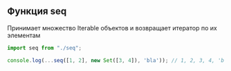 ## Функция seq

Принимает множество Iterable объектов и возвращает итератор по их элементам

```js
import seq from "./seq";

console.log(...seq([1, 2], new Set([3, 4]), 'bla')); // 1, 2, 3, 4, 'b', 'l', 'a'
```
